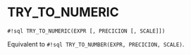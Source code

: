 # TRY_TO_NUMERIC

`#!sql TRY_TO_NUMERIC(EXPR [, PRECICION [, SCALE]])`

Equivalent to `#!sql TRY_TO_NUMBER(EXPR, PRECICION, SCALE)`.
